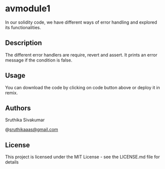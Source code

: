 # avmodule1

In our solidity code, we have different ways of error handling and explored its functionalities.

## Description

The different error handlers are require, revert and assert. It prints an error message if the condition is false.

## Usage

You can download the code by clicking on code button above or deploy it in remix.

## Authors

Sruthika Sivakumar

@sruthikaaas@gmail.com

## License

This project is licensed under the MIT License - see the LICENSE.md file for details


